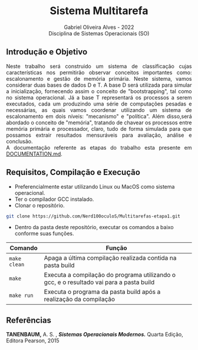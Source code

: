 <h1 align="center"> Sistema Multitarefa </h1>

<p align="center">Gabriel Oliveira Alves - 2022<br> Disciplina de Sistemas Operacionais (SO)</p>

<h2> Introdução e Objetivo </h2>
    <p align="justify">
        Neste trabalho será construido um sistema de classificação cujas características nos permitirão observar conceitos importantes como: escalonamento e gestão de memória primária. Neste sistema, vamos considerar duas bases de dados D e T. A base D será utilizada para simular a inicialização, fornecendo assim o conceito de "bootstrapping", tal como no sistema operacional. Já a base T representará os processos a serem executados, cada um produzindo uma série de computações pesadas e necessárias, as quais vamos coordenar utilizando um sistema de escalonamento em dois níveis: "mecanismo" e "política". Além disso,será abordado o conceito de "memória", tratando de chavear os processos entre memória primária e processador, claro, tudo de forma simulada para que possamos extrair resultados mensuráveis para avaliação, análise e conclusão.<br>
       A documentação referente as etapas do trabalho esta presente em <a href = "https://github.com/Nerd100oculoS/Multitarefas-SO/blob/main/DOCUMENTATION.md"> DOCUMENTATION.md</a>.
      </p>

<h2>Requisitos, Compilação e Execução </h2>
  
  - Preferencialmente estar utilizando Linux ou MacOS como sistema operacional.
  - Ter o compilador GCC instalado.
  - Clonar o repositório.
  
  ```sh
  git clone https://github.com/Nerd100oculoS/Multitarefas-etapa1.git
  ```
   - Dentro da pasta deste repositório, executar os comandos a baixo conforme suas funções.
  
  | Comando                |  Função                                                                                           |                     
| -----------------------| ------------------------------------------------------------------------------------------------- |
|  `make clean`          | Apaga a última compilação realizada contida na pasta build                                        |
|  `make`                | Executa a compilação do programa utilizando o gcc, e o resultado vai para a pasta build           |
|  `make run`            | Executa o programa da pasta build após a realização da compilação                                 |

## Referências

**TANENBAUM,** A. S. , ***Sistemas Operacionais Modernos.*** Quarta Edição, Editora Pearson, 2015

